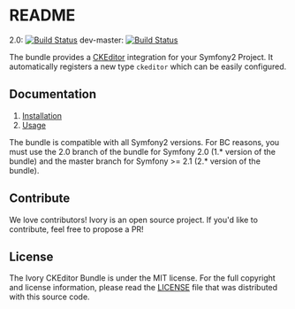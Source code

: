# README

2.0: [![Build Status](https://secure.travis-ci.org/egeloen/IvoryCKEditorBundle.png?branc=2.0)](http://travis-ci.org/egeloen/IvoryCKEditorBundle)
dev-master: [![Build Status](https://secure.travis-ci.org/egeloen/IvoryCKEditorBundle.png?banch=dev-master)](http://travis-ci.org/egeloen/IvoryCKEditorBundle)

The bundle provides a [CKEditor](http://ckeditor.com/) integration for your Symfony2 Project. It automatically registers
a new type `ckeditor` which can be easily configured.

## Documentation

   1. [Installation](http://github.com/egeloen/IvoryCKEditorBundle/blob/master/Resources/doc/installation.md)
   2. [Usage](http://github.com/egeloen/IvoryCKEditorBundle/blob/master/Resources/doc/usage.md)

The bundle is compatible with all Symfony2 versions. For BC reasons, you must use the 2.0 branch of the bundle for
Symfony 2.0 (1.* version of the bundle) and the master branch for Symfony >= 2.1 (2.* version of the bundle).

## Contribute

We love contributors! Ivory is an open source project. If you'd like to contribute, feel free to propose a PR!

## License

The Ivory CKEditor Bundle is under the MIT license. For the full copyright and license information, please read the
[LICENSE](https://github.com/egeloen/IvoryCKEditorBundle/blob/master/LICENSE) file that was distributed with this
source code.
